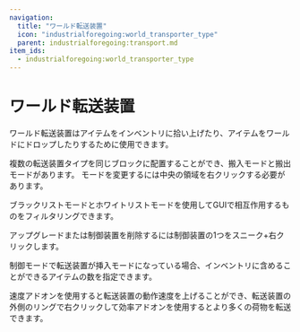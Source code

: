 ```yaml
---
navigation:
  title: "ワールド転送装置"
  icon: "industrialforegoing:world_transporter_type"
  parent: industrialforegoing:transport.md
item_ids:
  - industrialforegoing:world_transporter_type
---
```


# ワールド転送装置

ワールド転送装置はアイテムをインベントリに拾い上げたり、アイテムをワールドにドロップしたりするために使用できます。

複数の転送装置タイプを同じブロックに配置することができ、搬入モードと搬出モードがあります。 モードを変更するには中央の領域を右クリックする必要があります。

ブラックリストモードとホワイトリストモードを使用してGUIで相互作用するものをフィルタリングできます。

アップグレードまたは制御装置を削除するには制御装置の1つをスニーク+右クリックします。

制御モードで転送装置が挿入モードになっている場合、インベントリに含めることができるアイテムの数を指定できます。

速度アドオンを使用すると転送装置の動作速度を上げることができ、転送装置の外側のリングで右クリックして効率アドオンを使用するとより多くの荷物を転送できます。



<Recipe id="industrialforegoing:world_transporter_type" />

